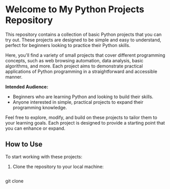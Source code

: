 # Welcome to My Python Projects Repository

This repository contains a collection of basic Python projects that you can try out. These projects are designed to be simple and easy to understand, perfect for beginners looking to practice their Python skills.

Here, you'll find a variety of small projects that cover different programming concepts, such as web browsing automation, data analysis, basic algorithms, and more. Each project aims to demonstrate practical applications of Python programming in a straightforward and accessible manner.

**Intended Audience:**
- Beginners who are learning Python and looking to build their skills.
- Anyone interested in simple, practical projects to expand their programming knowledge.

Feel free to explore, modify, and build on these projects to tailor them to your learning goals. Each project is designed to provide a starting point that you can enhance or expand.

## How to Use
To start working with these projects:
1. Clone the repository to your local machine:
   ```bash
 git clone <repository-url>
